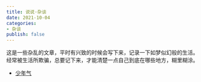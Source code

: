 ```yaml
---
title: 说说·杂谈
date: 2021-10-04
categories: 
- 杂谈
publish: false
---
```


这是一些杂乱的文章，平时有兴致的时候会写下来，记录一下如梦似幻般的生活。经常被生活所欺骗，总要记下来，才能清楚一点自己到底在哪些地方，糊里糊涂。

- [少年气](./juvenile_spirit.md)